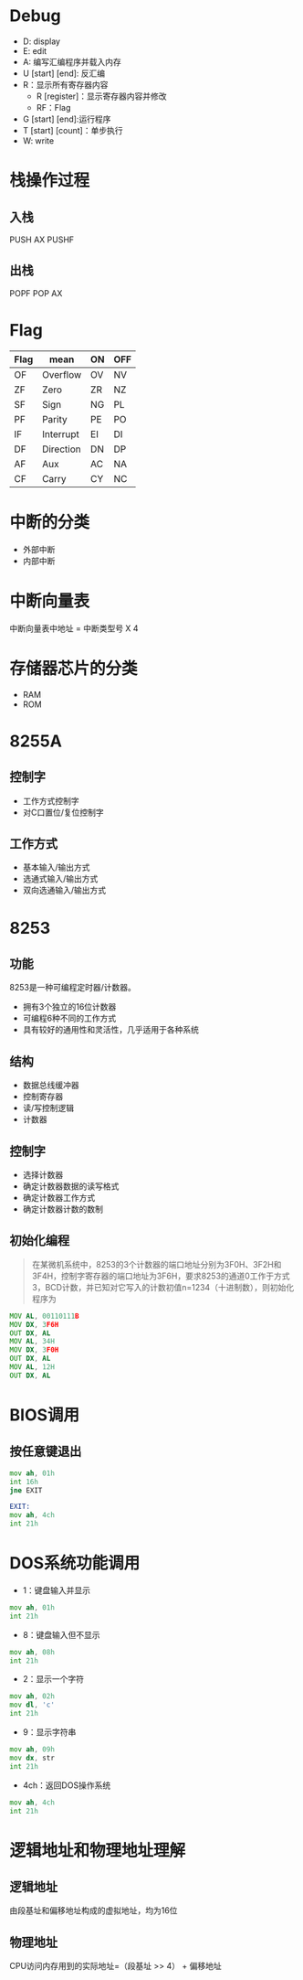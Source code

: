 # Debug
* D: display
* E: edit
* A: 编写汇编程序并载入内存
* U \[start\] \[end\]: 反汇编
* R：显示所有寄存器内容
    * R [register]：显示寄存器内容并修改
    * RF：Flag
* G \[start\]  \[end\]:运行程序
* T \[start\] \[count\]：单步执行
* W: write
# 栈操作过程
## 入栈
PUSH AX
PUSHF

## 出栈
POPF
POP AX

# Flag
| Flag | mean | ON | OFF |
| -- | -- | -- |-- |
| OF | Overflow | OV | NV |
| ZF | Zero | ZR | NZ |
| SF | Sign | NG | PL |
| PF | Parity | PE | PO |
| IF | Interrupt | EI | DI |
|DF | Direction | DN | DP |
| AF | Aux | AC | NA |
| CF | Carry | CY | NC |


# 中断的分类
* 外部中断
* 内部中断

# 中断向量表
中断向量表中地址 = 中断类型号 X 4

# 存储器芯片的分类
* RAM
* ROM

# 8255A
## 控制字
* 工作方式控制字
* 对C口置位/复位控制字
## 工作方式
* 基本输入/输出方式
* 选通式输入/输出方式
* 双向选通输入/输出方式

# 8253
## 功能
8253是一种可编程定时器/计数器。
* 拥有3个独立的16位计数器
* 可编程6种不同的工作方式
* 具有较好的通用性和灵活性，几乎适用于各种系统
## 结构
* 数据总线缓冲器
* 控制寄存器
* 读/写控制逻辑
* 计数器
## 控制字
* 选择计数器
* 确定计数器数据的读写格式
* 确定计数器工作方式
* 确定计数器计数的数制
## 初始化编程
>在某微机系统中，8253的3个计数器的端口地址分别为3F0H、3F2H和3F4H，控制字寄存器的端口地址为3F6H，要求8253的通道0工作于方式3，BCD计数，并已知对它写入的计数初值n=1234（十进制数），则初始化程序为

```asm
MOV AL, 00110111B
MOV DX, 3F6H
OUT DX, AL
MOV AL, 34H
MOV DX, 3F0H
OUT DX, AL
MOV AL, 12H
OUT DX, AL
```

# BIOS调用
## 按任意键退出
```asm
mov ah, 01h
int 16h
jne EXIT

EXIT: 
mov ah, 4ch
int 21h
```
# DOS系统功能调用
* 1：键盘输入并显示
```asm
mov ah, 01h
int 21h
```
* 8：键盘输入但不显示
```asm
mov ah, 08h
int 21h
```
* 2：显示一个字符
```asm
mov ah, 02h
mov dl, 'c'
int 21h
```
* 9：显示字符串
```asm
mov ah, 09h
mov dx, str
int 21h
```
* 4ch：返回DOS操作系统
```asm
mov ah, 4ch
int 21h
```

# 逻辑地址和物理地址理解
## 逻辑地址
由段基址和偏移地址构成的虚拟地址，均为16位
## 物理地址
CPU访问内存用到的实际地址=（段基址 >> 4） + 偏移地址

